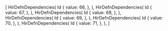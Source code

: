 [
    HirDefnDependencies(
        Id {
            value: 66,
        },
    ),
    HirDefnDependencies(
        Id {
            value: 67,
        },
    ),
    HirDefnDependencies(
        Id {
            value: 68,
        },
    ),
    HirDefnDependencies(
        Id {
            value: 69,
        },
    ),
    HirDefnDependencies(
        Id {
            value: 70,
        },
    ),
    HirDefnDependencies(
        Id {
            value: 71,
        },
    ),
]